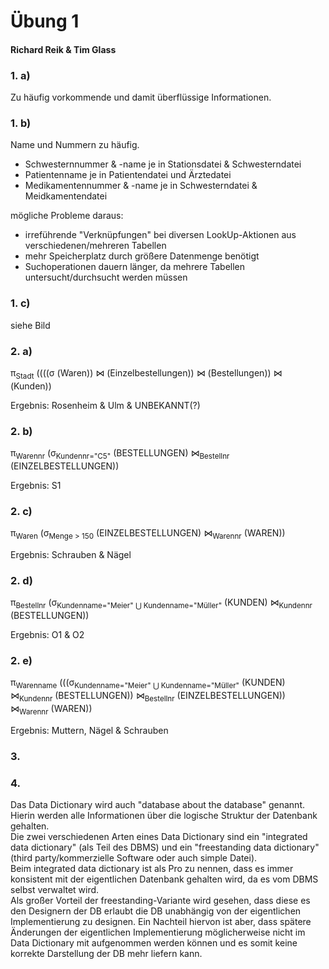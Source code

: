# Übung 1

#### Richard Reik & Tim Glass

### 1. a)

Zu häufig vorkommende und damit überflüssige Informationen.

### 1. b)

Name und Nummern zu häufig.  

- Schwesternnummer & -name je in Stationsdatei & Schwesterndatei
- Patientenname je in Patientendatei und Ärztedatei
- Medikamentennummer & -name je in Schwesterndatei & Meidkamentendatei

mögliche Probleme daraus:  

- irreführende "Verknüpfungen" bei diversen LookUp-Aktionen aus verschiedenen/mehreren Tabellen
- mehr Speicherplatz durch größere Datenmenge benötigt
- Suchoperationen dauern länger, da mehrere Tabellen untersucht/durchsucht werden müssen

### 1. c)

siehe Bild

### 2. a)

π<sub>Stadt</sub> ((((σ<sub></sub> (Waren)) ⋈<sub></sub> (Einzelbestellungen)) ⋈<sub></sub> (Bestellungen)) ⋈<sub></sub> (Kunden))

Ergebnis: Rosenheim & Ulm & UNBEKANNT(?)

### 2. b)

π<sub>Warennr</sub> (σ<sub>Kundennr="C5"</sub> (BESTELLUNGEN) ⋈<sub>Bestellnr</sub> (EINZELBESTELLUNGEN))

Ergebnis: S1

### 2. c)

π<sub>Waren</sub> (σ<sub>Menge > 150</sub> (EINZELBESTELLUNGEN) ⋈<sub>Warennr</sub> (WAREN))

Ergebnis: Schrauben & Nägel

### 2. d)

π<sub>Bestellnr</sub> (σ<sub>Kundenname="Meier" ⋃ Kundenname="Müller"</sub> (KUNDEN) ⋈<sub>Kundennr</sub> (BESTELLUNGEN))

Ergebnis: O1 & O2

### 2. e)

π<sub>Warenname</sub> (((σ<sub>Kundenname="Meier" ⋃ Kundenname="Müller"</sub> (KUNDEN) ⋈<sub>Kundennr</sub>  (BESTELLUNGEN)) ⋈<sub>Bestellnr</sub> (EINZELBESTELLUNGEN)) ⋈<sub>Warennr</sub> (WAREN))

Ergebnis: Muttern, Nägel & Schrauben

### 3.



### 4.

Das Data Dictionary wird auch "database about the database" genannt. Hierin werden alle Informationen über die logische Struktur der Datenbank gehalten.  
Die zwei verschiedenen Arten eines Data Dictionary sind ein "integrated data dictionary" (als Teil des DBMS) und ein "freestanding data dictionary"(third party/kommerzielle Software oder auch simple Datei).  
Beim integrated data dictionary ist als Pro zu nennen, dass es immer konsistent mit der eigentlichen Datenbank gehalten wird, da es vom DBMS selbst verwaltet wird.  
Als großer Vorteil der freestanding-Variante wird gesehen, dass diese es den Designern der DB erlaubt die DB unabhängig von der eigentlichen Implementierung zu designen. Ein Nachteil hiervon ist aber, dass spätere Änderungen der eigentlichen Implementierung möglicherweise nicht im Data Dictionary mit aufgenommen werden können und es somit keine korrekte Darstellung der DB mehr liefern kann.



